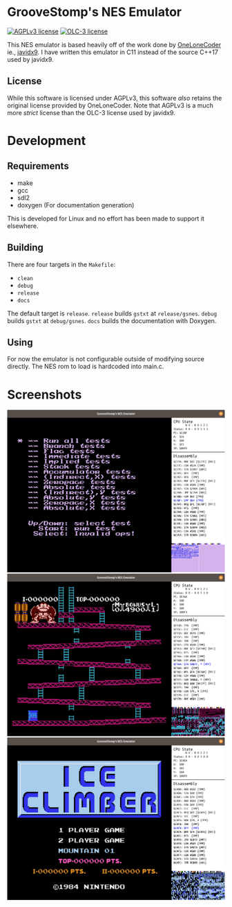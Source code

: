 # GrooveStomp's NES Emulator
[![AGPLv3 license](https://img.shields.io/badge/License-AGPLv3-blue.svg)](https://raw.githubusercontent.com/GrooveStomp/gsnes/master/LICENSE) [![OLC-3 license](https://img.shields.io/badge/License-OLC&dash;3-blue.svg)](https://raw.githubusercontent.com/GrooveStomp/gsnes/master/LICENSE-OLC-3)

This NES emulator is based heavily off of the work done by [OneLoneCoder](https://github.com/OneLoneCoder/olcNES) ie., [javidx9](https://www.youtube.com/watch?v=F8kx56OZQhg).
I have written this emulator in C11 instead of the source C++17 used by javidx9.

## License
While this software is licensed under AGPLv3, this software _also_ retains the original license provided by OneLoneCoder.
Note that AGPLv3 is a much more _strict_ license than the OLC-3 license used by javidx9.

# Development
## Requirements
- make
- gcc
- sdl2
- doxygen (For documentation generation)

This is developed for Linux and no effort has been made to support it elsewhere.

## Building
There are four targets in the `Makefile`:
- `clean`
- `debug`
- `release`
- `docs`

The default target is `release`.
`release` builds `gstxt` at `release/gsnes`.
`debug` builds `gstxt` at `debug/gsnes`.
`docs` builds the documentation with Doxygen.

## Using
For now the emulator is not configurable outside of modifying source directly. The NES rom to load is hardcoded into main.c.

# Screenshots
![NES Test](/docs/screenshots/gsnes-2019-12-03.01.png?raw=true "NES Test")
![Donkey Kong](/docs/screenshots/gsnes-2019-12-03.06.png?raw=true "Donkey Kong")
![Ice Climber](/docs/screenshots/gsnes-2019-12-03.07.png?raw=true "Ice Climber")